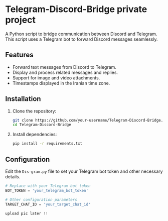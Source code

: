 # Telegram-Discord-Bridge private project

A Python script to bridge communication between Discord and Telegram. This script uses a Telegram bot to forward Discord messages seamlessly.

## Features

- Forward text messages from Discord to Telegram.
- Display and process related messages and replies.
- Support for image and video attachments.
- Timestamps displayed in the Iranian time zone.

## Installation

1. Clone the repository:

    ```bash
    git clone https://github.com/your-username/Telegram-Discord-Bridge.git
    cd Telegram-Discord-Bridge
    ```

2. Install dependencies:

    ```bash
    pip install -r requirements.txt
    ```

## Configuration

Edit the `Dis-gram.py` file to set your Telegram bot token and other necessary details.

```python
# Replace with your Telegram bot token
BOT_TOKEN = 'your_telegram_bot_token'

# Other configuration parameters
TARGET_CHAT_ID = 'your_target_chat_id'

upload pic later !!
